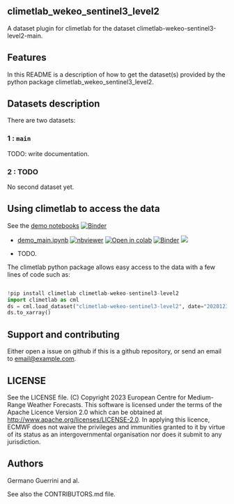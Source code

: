 ## climetlab_wekeo_sentinel3_level2

A dataset plugin for climetlab for the dataset climetlab-wekeo-sentinel3-level2-main.


Features
--------

In this README is a description of how to get the dataset(s) provided by the python package climetlab_wekeo_sentinel3_level2.

## Datasets description

There are two datasets: 

### 1 : `main`
TODO: write documentation.


### 2 : TODO
No second dataset yet.


## Using climetlab to access the data

See the [demo notebooks](https://github.com/GermanoGuerrini/climetlab-wekeo-sentinel3-level2/tree/main/notebooks)
[![Binder](https://mybinder.org/badge_logo.svg)](https://mybinder.org/v2/gh/GermanoGuerrini/climetlab-wekeo-sentinel3-level2/main?urlpath=lab)


- [demo_main.ipynb](https://github.com/GermanoGuerrini/climetlab-wekeo-sentinel3-level2/tree/main/notebooks/demo_main.ipynb)
[![nbviewer](https://raw.githubusercontent.com/jupyter/design/master/logos/Badges/nbviewer_badge.svg)](https://nbviewer.jupyter.org/github/GermanoGuerrini/climetlab-wekeo-sentinel3-level2/blob/main/notebooks/demo_main.ipynb) 
[![Open in colab](https://colab.research.google.com/assets/colab-badge.svg)](https://colab.research.google.com/github/GermanoGuerrini/climetlab-wekeo-sentinel3-level2/blob/main/notebooks/demo_main.ipynb) 
[![Binder](https://mybinder.org/badge_logo.svg)](https://mybinder.org/v2/gh/GermanoGuerrini/climetlab-wekeo-sentinel3-level2/main?filepath=notebooks/demo_main.ipynb)
[<img src="https://deepnote.com/buttons/launch-in-deepnote-small.svg">](https://deepnote.com/launch?name=MyProject&url=https://github.com/GermanoGuerrini/climetlab-wekeo-sentinel3-level2/tree/main/notebooks/demo_main.ipynb)


- TODO.


The climetlab python package allows easy access to the data with a few lines of code such as:
``` python

!pip install climetlab climetlab-wekeo-sentinel3-level2
import climetlab as cml
ds = cml.load_dataset("climetlab-wekeo-sentinel3-level2", date="20201231")
ds.to_xarray()
```


Support and contributing
------------------------

Either open a issue on github if this is a github repository, or send an email to email@example.com.

LICENSE
-------

See the LICENSE file.
(C) Copyright 2023 European Centre for Medium-Range Weather Forecasts.
This software is licensed under the terms of the Apache Licence Version 2.0
which can be obtained at http://www.apache.org/licenses/LICENSE-2.0.
In applying this licence, ECMWF does not waive the privileges and immunities
granted to it by virtue of its status as an intergovernmental organisation
nor does it submit to any jurisdiction.

Authors
-------

Germano Guerrini and al.

See also the CONTRIBUTORS.md file.
